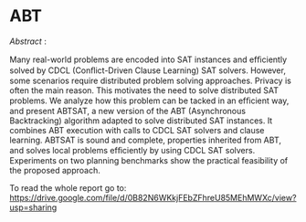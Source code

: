 # ABT

_Abstract_ :

Many real-world problems are encoded into SAT instances and efﬁciently solved by CDCL (Conﬂict-Driven Clause Learning) SAT solvers. However, some scenarios require distributed problem solving approaches. Privacy is often the main reason. This motivates the need to solve distributed SAT problems. We analyze how this problem can be tacked in an efﬁcient way, and present ABTSAT, a new version of the ABT (Asynchronous Backtracking) algorithm adapted to solve distributed SAT instances. It combines ABT execution with calls to CDCL SAT solvers and clause learning. ABTSAT is sound and complete, properties inherited from ABT, and solves local problems efﬁciently by using CDCL SAT solvers. Experiments on two planning benchmarks show the practical feasibility of the proposed approach.

To read the whole report go to: https://drive.google.com/file/d/0B82N6WKkjFEbZFhreU85MEhMWXc/view?usp=sharing
